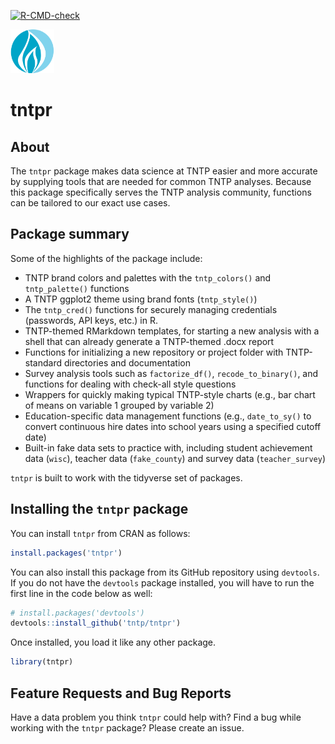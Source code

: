 
<!-- README.md is generated from README.Rmd. Please edit that file -->
<!-- badges: start -->

[![R-CMD-check](https://github.com/tntp/tntpr/actions/workflows/R-CMD-check.yaml/badge.svg)](https://github.com/tntp/tntpr/actions/workflows/R-CMD-check.yaml)
<!-- badges: end -->

<a href="https://tntp.org" target="_blank">
<img src="man/figures/logo.png" width="70" height="70"
alt="TNTP logo" /> </a>

# tntpr

## About

The `tntpr` package makes data science at TNTP easier and more accurate
by supplying tools that are needed for common TNTP analyses. Because
this package specifically serves the TNTP analysis community, functions
can be tailored to our exact use cases.

## Package summary

Some of the highlights of the package include:

- TNTP brand colors and palettes with the `tntp_colors()` and
  `tntp_palette()` functions
- A TNTP ggplot2 theme using brand fonts (`tntp_style()`)
- The `tntp_cred()` functions for securely managing credentials
  (passwords, API keys, etc.) in R.
- TNTP-themed RMarkdown templates, for starting a new analysis with a
  shell that can already generate a TNTP-themed .docx report
- Functions for initializing a new repository or project folder with
  TNTP-standard directories and documentation
- Survey analysis tools such as `factorize_df()`, `recode_to_binary()`,
  and functions for dealing with check-all style questions
- Wrappers for quickly making typical TNTP-style charts (e.g., bar chart
  of means on variable 1 grouped by variable 2)
- Education-specific data management functions (e.g., `date_to_sy()` to
  convert continuous hire dates into school years using a specified
  cutoff date)
- Built-in fake data sets to practice with, including student
  achievement data (`wisc`), teacher data (`fake_county`) and survey
  data (`teacher_survey`)

`tntpr` is built to work with the tidyverse set of packages.

## Installing the `tntpr` package

You can install `tntpr` from CRAN as follows:

``` r
install.packages('tntpr')
```

You can also install this package from its GitHub repository using
`devtools`. If you do not have the `devtools` package installed, you
will have to run the first line in the code below as well:

``` r
# install.packages('devtools')
devtools::install_github('tntp/tntpr')
```

Once installed, you load it like any other package.

``` r
library(tntpr)
```

## Feature Requests and Bug Reports

Have a data problem you think `tntpr` could help with? Find a bug while
working with the `tntpr` package? Please create an issue.
